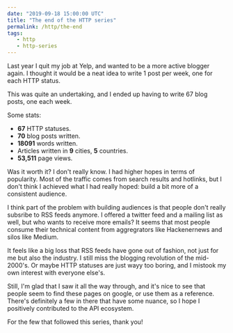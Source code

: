 ```yaml
---
date: "2019-09-18 15:00:00 UTC"
title: "The end of the HTTP series"
permalink: /http/the-end
tags:
   - http
   - http-series
---
```


Last year I quit my job at Yelp, and wanted to be a more active blogger again.
I thought it would be a neat idea to write 1 post per week, one for each HTTP
status.

This was quite an undertaking, and I ended up having to write 67 blog posts,
one each week.

Some stats:

* **67** HTTP statuses.
* **70** blog posts written.
* **18091** words written.
* Articles written in **9** cities, **5** countries.
* **53,511** page views.

Was it worth it? I don't really know. I had higher hopes in terms of
popularity. Most of the traffic comes from search results and hotlinks, but
I don't think I achieved what I had really hoped: build a bit more of a
consistent audience.

I think part of the problem with building audiences is that people don't
really subsribe to RSS feeds anymore. I offered a twitter feed and a mailing
list as well, but who wants to receive more emails? It seems that most people
consume their technical content from aggregrators like Hackenernews and silos
like Medium.

It feels like a big loss that RSS feeds have gone out of fashion, not just for
me but also the industry. I still miss the blogging revolution of the
mid-2000's. Or maybe HTTP statuses are just wayy too boring, and I mistook my
own interest with everyone else's.

Still, I'm glad that I saw it all the way through, and it's nice to see that
people seem to find these pages on google, or use them as a reference. There's
definitely a few in there that have some nuance, so I hope I positively
contributed to the API ecosystem.

For the few that followed this series, thank you! 
